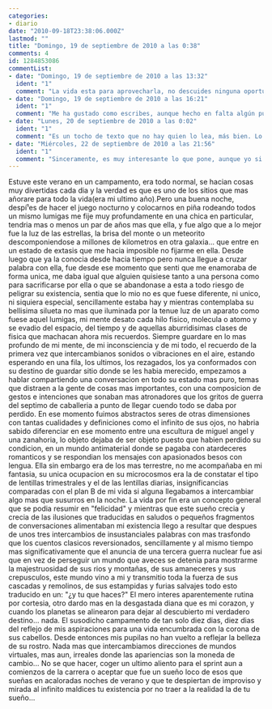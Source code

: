 ```yaml
---
categories:
- diario
date: "2010-09-18T23:38:06.000Z"
lastmod: ""
title: "Domingo, 19 de septiembre de 2010 a las 0:38"
comments: 4
id: 1284853086
commentList:
- date: "Domingo, 19 de septiembre de 2010 a las 13:32"
  ident: "1"
  comment: "La vida esta para aprovecharla, no descuides ninguna oportunidad y en temas como este me parece que lo mejor es lanzarse, antes de que las palabras puedan romper el hechizo que te produjo ella..."
- date: "Domingo, 19 de septiembre de 2010 a las 16:21"
  ident: "1"
  comment: "Me ha gustado como escribes, aunque hecho en falta algún punto y seguido (o aparte) ; pero teniendo en cuenta tu estado de euforia la manera en que esté escrito es lo de menos.\nY estoy de acuerdo con la persona que te ha comentado, la mejor manera de experimentar es probando,  no preguntándose  después : \"y si ...?\" de una manera vana, como si esa pregunta sin respuesta fuera a devolver el pasado o las emociones más fuertes del momento.\nSaludos! ^___^"
- date: "Lunes, 20 de septiembre de 2010 a las 0:02"
  ident: "1"
  comment: "Es un tocho de texto que no hay quien lo lea, más bien. Lo siento, que lo aguanten otros..."
- date: "Miércoles, 22 de septiembre de 2010 a las 21:56"
  ident: "1"
  comment: "Sinceramente, es muy interesante lo que pone, aunque yo si recomendaría separar el texto en párrafos mas pequeños, para asegurar que sea ameno de leer."
---
```


Estuve este verano en un campamento, era todo normal, se hacian cosas muy divertidas cada dia y la verdad es que es uno de los sitios que mas añorare para todo la vida(era mi ultimo año).Pero una buena noche, despí¹es de hacer el juego nocturno y colocarnos en piña rodeando todos un mismo lumigas me fije muy profundamente en una chica en particular, tendria mas o menos un par de años mas que ella, y fue algo que a lo mejor fue la luz de las estrellas, la brisa del monte o un meteorito descomponiendose a millones de kilometros en otra galaxia... que entre en un estado de extasis que me hacia imposible no fijarme en ella. Desde luego que ya la conocia desde hacia tiempo pero nunca llegue a cruzar palabra con ella, fue desde ese momento que senti que me enamoraba de forma unica, me daba igual que alguien quisiese tanto a una persona como para sacrificarse por ella o que se abandonase a esta a todo riesgo de peligrar su existencia, sentia que lo mio no es que fuese diferente, ni unico, ni siquiera especial, sencillamente estaba hay y mientras contemplaba su bellisima silueta no mas que iluminada por la tenue luz de un aparato como fuese aquel lumigas, mi mente desato cada hilo fisico, molecula o atomo y se evadio del espacio, del tiempo y de aquellas aburridisimas clases de fisica que machacan ahora mis recuerdos. Siempre guardare en lo mas profundo de mi mente, de mi inconsciencia y de mi todo, el recuerdo de la primera vez que intercambianos sonidos o vibraciones en el aire, estando esperando en una fila, los ultimos, los rezagados, los ya conformados con su destino de guardar sitio donde se les habia merecido, empezamos a hablar compartiendo una conversacion en todo su estado mas puro, temas que distraen a la gente de cosas mas importantes, con una composicion de gestos e intenciones que sonaban mas atronadores que los gritos de guerra del septimo de caballeria a punto de llegar cuendo todo se daba por perdido. En ese momento fuimos abstractos seres de otras dimensiones con tantas cualidades y definiciones como el infinito de sus ojos, no habria sabido diferenciar en ese momento entre una escultura de miguel angel y una zanahoria, lo objeto dejaba de ser objeto puesto que habien perdido su condicion, en un mundo antimaterial donde se pagaba con atardeceres romanticos y se respondian los mensajes con apasionados besos con lengua. Ella sin embargo era de los mas terrestre, no me acompañaba en mi fantasia, su unica ocupacion en su microcosmos era la de constatar el tipo de lentillas trimestrales y el de las lentillas diarias, insignificancias comparadas con el plan B de mi vida si alguna llegabamos a intercambiar algo mas que susurros en la noche. La vida por fin era un concepto general que se podia resumir en "felicidad" y mientras que este sueño crecia y crecia de las ilusiones que traducidas en saludos o pequeños fragmentos de conversaciones alimentaban mi existencia llego a resultar que despues de unos tres intercambios de insustanciales palabras con mas trasfondo que los cuentos clasicos reversionados, sencillamente y al mismo tiempo mas significativamente que el anuncia de una tercera guerra nuclear fue asi que en vez de perseguir un mundo que aveces se detenia para mostrarme la majestruosidad de sus rios y montañas, de sus amaneceres y sus crepusculos, este mundo vino a mi y transmitio toda la fuerza de sus cascadas y remolinos, de sus estampidas y furias salvajes todo esto traducido en un: "¿y tu que haces?" El mero interes aparentemente rutina por cortesia, otro dardo mas en la desgastada diana que es mi corazon, y cuando los planetas se alinearon para dejar al descubierto mi verdadero destino... nada. El susodicho campamento de tan solo diez dias, diez dias del reflejo de mis aspiraciones para una vida encumbrada con la corona de sus cabellos. Desde entonces mis pupilas no han vuelto a reflejar la belleza de su rostro. Nada mas que intercambiamos direcciones de mundos virtuales, mas aun, irreales donde las apariencias son la moneda de cambio... No se que hacer, coger un ultimo aliento para el sprint  aun a comienzos de la carrera o aceptar que fue un sueño loco de esos que sueñas en acaloradas noches de verano y que te despiertan de improviso y mirada al infinito maldices tu existencia por no traer a la realidad la de tu sueño...